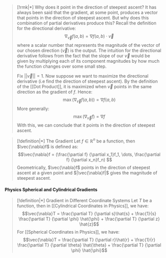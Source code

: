 
>[!rmk|*] Why does it point in the direction of steepest ascent?
>It has always been said that the gradient, at some point, produces a vector that points in the direction of steepest ascent. But why does this combination of partial derivatives produce this? Recall the definition for the directional derivative: $$\nabla_{\vec v} f(a,b) = \nabla f(a,b) \cdot \vec v$$where a scalar number that represents the magnitude of the vector of our chosen direction ($\vec v$) is the output. The intuition for the directional derivative follows from the fact that the slope of our $\vec v$ would be given by multiplying each of its component magnitudes by how much the function changes over some small step. 
>
>Fix $|| \vec v|| = 1$. Now suppose we want to maximize the directional derivative ($\text{i.e}$ find the direction of steepest ascent). By the definition of the [[Dot Product]], it is maximized when $\vec v$ points in the same direction as the gradient of $f$. Hence: $$\max (\nabla_{\vec v} f(a,b)) = \nabla f (a,b)$$More generally: $$\max (\nabla_{\vec v} f) = \nabla f$$With this, we can conclude that it points in the direction of steepest ascent.

>[!definition|*] The Gradient
>Let $f \in \mathbb{R}^n$ be a function, then $\vec{\nabla}f$ is defined as: $$\vec{\nabla}f = (\frac{\partial f} {\partial x_1}f_1, \dots, \frac{\partial f} {\partial x_n}f_n) $$Geometrically, $\vec{\nabla}f$ points in the direction of steepest ascent at a given point and $|\vec{\nabla}f|$ gives the magnitude of steepest ascent.

#### Physics Spherical and Cylindrical Gradients
>[!definition|*] Gradient in Different Coordinate Systems
>Let $T$ be a function, then in [[Cylindrical Coordinates in Physics]], we have:$$\vec{\nabla}T = \frac{\partial T} {\partial s}\hat{s} + \frac{1}{s} \frac{\partial T} {\partial \phi} \hat{\phi} + \frac{\partial T} {\partial z} \hat{z}$$For [[Spherical Coordinates in Physics]], we have:$$\vec{\nabla}T = \frac{\partial T} {\partial r}\hat{r} + \frac{1}{r} \frac{\partial T} {\partial \theta} \hat{\theta} + \frac{\partial T} {\partial \phi} \hat{\phi}$$
